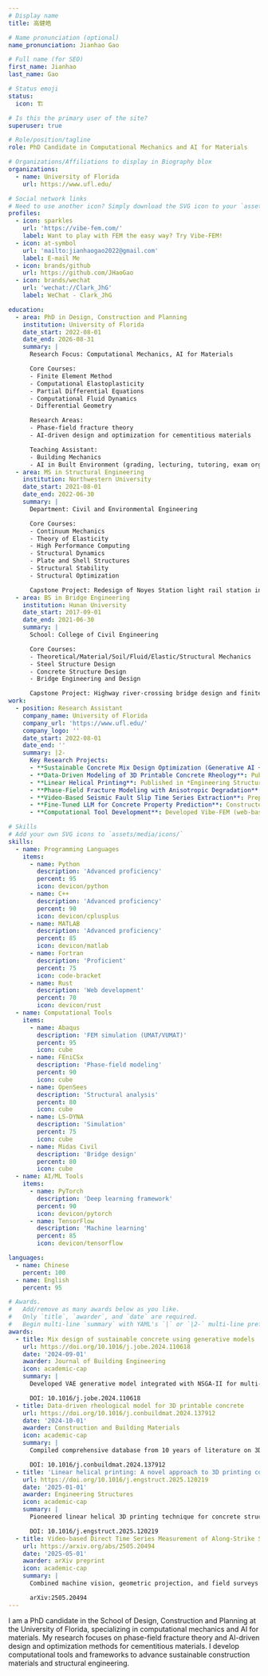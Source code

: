 ```yaml
---
# Display name
title: 高健皓

# Name pronunciation (optional)
name_pronunciation: Jianhao Gao

# Full name (for SEO)
first_name: Jianhao
last_name: Gao

# Status emoji
status:
  icon: 🏗️

# Is this the primary user of the site?
superuser: true

# Role/position/tagline
role: PhD Candidate in Computational Mechanics and AI for Materials

# Organizations/Affiliations to display in Biography blox
organizations:
  - name: University of Florida
    url: https://www.ufl.edu/

# Social network links
# Need to use another icon? Simply download the SVG icon to your `assets/media/icons/` folder.
profiles:
  - icon: sparkles
    url: 'https://vibe-fem.com/'
    label: Want to play with FEM the easy way? Try Vibe-FEM!
  - icon: at-symbol
    url: 'mailto:jianhaogao2022@gmail.com'
    label: E-mail Me
  - icon: brands/github
    url: https://github.com/JHaoGao
  - icon: brands/wechat
    url: 'wechat://Clark_JhG'
    label: WeChat - Clark_JhG

education:
  - area: PhD in Design, Construction and Planning
    institution: University of Florida
    date_start: 2022-08-01
    date_end: 2026-08-31
    summary: |
      Research Focus: Computational Mechanics, AI for Materials

      Core Courses:
      - Finite Element Method
      - Computational Elastoplasticity
      - Partial Differential Equations
      - Computational Fluid Dynamics
      - Differential Geometry

      Research Areas:
      - Phase-field fracture theory
      - AI-driven design and optimization for cementitious materials

      Teaching Assistant:
      - Building Mechanics
      - AI in Built Environment (grading, lecturing, tutoring, exam organization)
  - area: MS in Structural Engineering
    institution: Northwestern University
    date_start: 2021-08-01
    date_end: 2022-06-30
    summary: |
      Department: Civil and Environmental Engineering

      Core Courses:
      - Continuum Mechanics
      - Theory of Elasticity
      - High Performance Computing
      - Structural Dynamics
      - Plate and Shell Structures
      - Structural Stability
      - Structural Optimization

      Capstone Project: Redesign of Noyes Station light rail station in Chicago
  - area: BS in Bridge Engineering
    institution: Hunan University
    date_start: 2017-09-01
    date_end: 2021-06-30
    summary: |
      School: College of Civil Engineering

      Core Courses:
      - Theoretical/Material/Soil/Fluid/Elastic/Structural Mechanics
      - Steel Structure Design
      - Concrete Structure Design
      - Bridge Engineering and Design

      Capstone Project: Highway river-crossing bridge design and finite element analysis of concrete-filled steel tubular arch bridge
work:
  - position: Research Assistant
    company_name: University of Florida
    company_url: 'https://www.ufl.edu/'
    company_logo: ''
    date_start: 2022-08-01
    date_end: ''
    summary: |2-
      Key Research Projects:
      - **Sustainable Concrete Mix Design Optimization (Generative AI + Multi-objective Optimization)**: Published in *Journal of Building Engineering* (NSF-funded). Developed VAE generative model integrated with NSGA-II for multi-objective optimization of compressive strength, CO₂ emissions, and cost. DOI: 10.1016/j.jobe.2024.110618
      - **Data-Driven Modeling of 3D Printable Concrete Rheology**: Published in *Construction and Building Materials* (NSF-funded). Compiled 10-year literature database for 3D-printed concrete rheology, developed ML prediction framework with SHAP interpreter. DOI: 10.1016/j.conbuildmat.2024.137912
      - **Linear Helical Printing**: Published in *Engineering Structures* (NSF-funded). Pioneered linear helical 3D printing technique with experimental validation and Abaqus FEM simulation, achieving up to 97.3% improvement in flexural strength. DOI: 10.1016/j.engstruct.2025.120219
      - **Phase-Field Fracture Modeling with Anisotropic Degradation**: Developed multi-degradation variable phase-field model for direction-dependent damage and fracture in anisotropic materials. Presented at 2025 ASCE EMI Conference.
      - **Video-Based Seismic Fault Slip Time Series Extraction**: Preprint arXiv:2505.20494. Combined machine vision, geometric projection, and field surveys to extract surface displacement time series from surveillance video.
      - **Fine-Tuned LLM for Concrete Property Prediction**: Constructed cementitious materials dataset using RAG+LoRA fine-tuning strategy for mix-to-strength prediction with enhanced interpretability.
      - **Computational Tool Development**: Developed Vibe-FEM (web-based FEM solver using Rust+WebAssembly), Nano-FEM (custom FEM framework), PhaseFracturer (phase-field fracture simulation), and FoamSees (soil-water interaction framework based on OpenSees).

# Skills
# Add your own SVG icons to `assets/media/icons/`
skills:
  - name: Programming Languages
    items:
      - name: Python
        description: 'Advanced proficiency'
        percent: 95
        icon: devicon/python
      - name: C++
        description: 'Advanced proficiency'
        percent: 90
        icon: devicon/cplusplus
      - name: MATLAB
        description: 'Advanced proficiency'
        percent: 85
        icon: devicon/matlab
      - name: Fortran
        description: 'Proficient'
        percent: 75
        icon: code-bracket
      - name: Rust
        description: 'Web development'
        percent: 70
        icon: devicon/rust
  - name: Computational Tools
    items:
      - name: Abaqus
        description: 'FEM simulation (UMAT/VUMAT)'
        percent: 95
        icon: cube
      - name: FEniCSx
        description: 'Phase-field modeling'
        percent: 90
        icon: cube
      - name: OpenSees
        description: 'Structural analysis'
        percent: 80
        icon: cube
      - name: LS-DYNA
        description: 'Simulation'
        percent: 75
        icon: cube
      - name: Midas Civil
        description: 'Bridge design'
        percent: 80
        icon: cube
  - name: AI/ML Tools
    items:
      - name: PyTorch
        description: 'Deep learning framework'
        percent: 90
        icon: devicon/pytorch
      - name: TensorFlow
        description: 'Machine learning'
        percent: 85
        icon: devicon/tensorflow

languages:
  - name: Chinese
    percent: 100
  - name: English
    percent: 95

# Awards.
#   Add/remove as many awards below as you like.
#   Only `title`, `awarder`, and `date` are required.
#   Begin multi-line `summary` with YAML's `|` or `|2-` multi-line prefix and indent 2 spaces below.
awards:
  - title: Mix design of sustainable concrete using generative models
    url: https://doi.org/10.1016/j.jobe.2024.110618
    date: '2024-09-01'
    awarder: Journal of Building Engineering
    icon: academic-cap
    summary: |
      Developed VAE generative model integrated with NSGA-II for multi-objective optimization of compressive strength, CO₂ emissions, and cost in sustainable concrete mix design. NSF-funded research.

      DOI: 10.1016/j.jobe.2024.110618
  - title: Data-driven rheological model for 3D printable concrete
    url: https://doi.org/10.1016/j.conbuildmat.2024.137912
    date: '2024-10-01'
    awarder: Construction and Building Materials
    icon: academic-cap
    summary: |
      Compiled comprehensive database from 10 years of literature on 3D-printed concrete rheology and developed machine learning prediction framework with SHAP interpreter for interpretability. NSF-funded research.

      DOI: 10.1016/j.conbuildmat.2024.137912
  - title: 'Linear helical printing: A novel approach to 3D printing concrete structures with enhanced integrity'
    url: https://doi.org/10.1016/j.engstruct.2025.120219
    date: '2025-01-01'
    awarder: Engineering Structures
    icon: academic-cap
    summary: |
      Pioneered linear helical 3D printing technique for concrete structures, validated through experiments and Abaqus FEM simulation, achieving up to 97.3% improvement in flexural strength compared to traditional methods. NSF-funded research.

      DOI: 10.1016/j.engstruct.2025.120219
  - title: Video-based Direct Time Series Measurement of Along-Strike Slip on the Coseismic Surface Rupture During the 2025 Mw7.7 Myanmar Earthquake
    url: https://arxiv.org/abs/2505.20494
    date: '2025-05-01'
    awarder: arXiv preprint
    icon: academic-cap
    summary: |
      Combined machine vision, geometric projection, and field surveys to extract surface displacement time series from surveillance video of the 2025 Myanmar earthquake coseismic fault rupture.

      arXiv:2505.20494
---
```


I am a PhD candidate in the School of Design, Construction and Planning at the University of Florida, specializing in computational mechanics and AI for materials. My research focuses on phase-field fracture theory and AI-driven design and optimization methods for cementitious materials. I develop computational tools and frameworks to advance sustainable construction materials and structural engineering.
